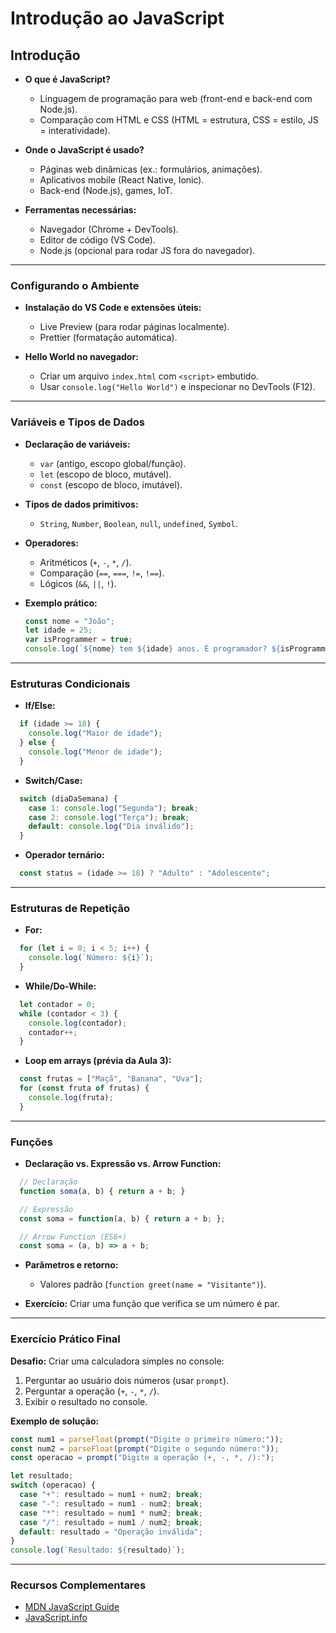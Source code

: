 # Introdução ao JavaScript

## Introdução

- **O que é JavaScript?**  
  - Linguagem de programação para web (front-end e back-end com Node.js).  
  - Comparação com HTML e CSS (HTML = estrutura, CSS = estilo, JS = interatividade).  

- **Onde o JavaScript é usado?**  
  - Páginas web dinâmicas (ex.: formulários, animações).  
  - Aplicativos mobile (React Native, Ionic).  
  - Back-end (Node.js), games, IoT.  

- **Ferramentas necessárias:**  
  - Navegador (Chrome + DevTools).  
  - Editor de código (VS Code).  
  - Node.js (opcional para rodar JS fora do navegador).  

---

### Configurando o Ambiente

- **Instalação do VS Code e extensões úteis:**  

  - Live Preview (para rodar páginas localmente).  
  - Prettier (formatação automática).  

- **Hello World no navegador:**  

  - Criar um arquivo `index.html` com `<script>` embutido.  
  - Usar `console.log("Hello World")` e inspecionar no DevTools (F12).  

---

### Variáveis e Tipos de Dados  

- **Declaração de variáveis:**  
  - `var` (antigo, escopo global/função).  
  - `let` (escopo de bloco, mutável).  
  - `const` (escopo de bloco, imutável).
  
- **Tipos de dados primitivos:**  
  - `String`, `Number`, `Boolean`, `null`, `undefined`, `Symbol`.  

- **Operadores:**  
  - Aritméticos (`+`, `-`, `*`, `/`).  
  - Comparação (`==`, `===`, `!=`, `!==`).  
  - Lógicos (`&&`, `||`, `!`).  

- **Exemplo prático:**  

  ```javascript
  const nome = "João";
  let idade = 25;
  var isProgrammer = true;
  console.log(`${nome} tem ${idade} anos. É programador? ${isProgrammer}`);
  ```

---

### Estruturas Condicionais  

- **If/Else:**  

```javascript
  if (idade >= 18) {
    console.log("Maior de idade");
  } else {
    console.log("Menor de idade");
  }
```  

- **Switch/Case:**  

```javascript
  switch (diaDaSemana) {
    case 1: console.log("Segunda"); break;
    case 2: console.log("Terça"); break;
    default: console.log("Dia inválido");
  }
```  

- **Operador ternário:**  

```javascript
  const status = (idade >= 18) ? "Adulto" : "Adolescente";
```

---

### Estruturas de Repetição  

- **For:**  

```javascript
  for (let i = 0; i < 5; i++) {
    console.log(`Número: ${i}`);
  }
```  

- **While/Do-While:**  

```javascript
  let contador = 0;
  while (contador < 3) {
    console.log(contador);
    contador++;
  }
```  

- **Loop em arrays (prévia da Aula 3):**  

```javascript
  const frutas = ["Maçã", "Banana", "Uva"];
  for (const fruta of frutas) {
    console.log(fruta);
  }
  ```

---

### Funções  

- **Declaração vs. Expressão vs. Arrow Function:**  

```javascript
  // Declaração
  function soma(a, b) { return a + b; }

  // Expressão
  const soma = function(a, b) { return a + b; };

  // Arrow Function (ES6+)
  const soma = (a, b) => a + b;
```  

- **Parâmetros e retorno:**  

  - Valores padrão (`function greet(name = "Visitante")`).  
- **Exercício:** Criar uma função que verifica se um número é par.  

---

### Exercício Prático Final  

**Desafio:** Criar uma calculadora simples no console:  

1. Perguntar ao usuário dois números (usar `prompt`).  
2. Perguntar a operação (`+`, `-`, `*`, `/`).  
3. Exibir o resultado no console.  

**Exemplo de solução:**  

```javascript
const num1 = parseFloat(prompt("Digite o primeiro número:"));
const num2 = parseFloat(prompt("Digite o segundo número:"));
const operacao = prompt("Digite a operação (+, -, *, /):");

let resultado;
switch (operacao) {
  case "+": resultado = num1 + num2; break;
  case "-": resultado = num1 - num2; break;
  case "*": resultado = num1 * num2; break;
  case "/": resultado = num1 / num2; break;
  default: resultado = "Operação inválida";
}
console.log(`Resultado: ${resultado}`);
```

---

### Recursos Complementares

- [MDN JavaScript Guide](https://developer.mozilla.org/pt-BR/docs/Web/JavaScript/Guide)  
- [JavaScript.info](https://javascript.info/)
